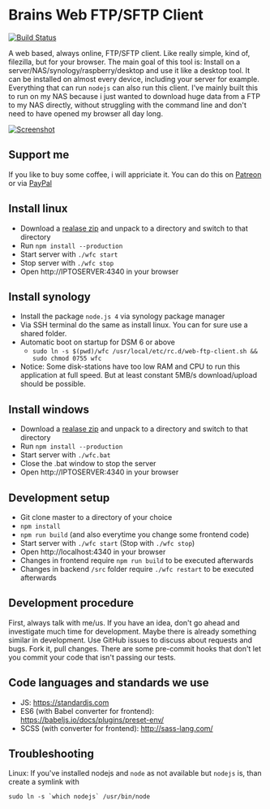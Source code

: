 # Brains Web FTP/SFTP Client
[![Build Status](https://travis-ci.org/brainfoolong/web-ftp-client.svg?branch=master)](https://travis-ci.org/brainfoolong/web-ftp-client)

A web based, always online, FTP/SFTP client. Like really simple, kind of, filezilla, but for your browser. The main goal of this tool is: Install on a server/NAS/synology/raspberry/desktop and use it like a desktop tool. It can be installed on almost every device, including your server for example. Everything that can run `nodejs` can also run this client. I've mainly built this to run on my NAS because i just wanted to download huge data from a FTP to my NAS directly, without struggling with the command line and don't need to have opened my browser all day long.

[![Screenshot](https://brainfoolong.github.io/web-ftp-client/images/web-ftp.png?2)](http://imgur.com/7xQLoXp)

## Support me
If you like to buy some coffee, i will appriciate it. You can do this on [Patreon](https://www.patreon.com/brainfoolong) or via [PayPal](https://www.paypal.me/brainfoolong)

## Install linux
* Download a [realase zip](https://github.com/brainfoolong/web-ftp-client/releases/latest) and unpack to a directory and switch to that directory
* Run `npm install --production`
* Start server with `./wfc start`
* Stop server with `./wfc stop`
* Open http://IPTOSERVER:4340 in your browser

## Install synology
* Install the package `node.js 4` via synology package manager
* Via SSH terminal do the same as install linux. You can for sure use a shared folder.
* Automatic boot on startup for DSM 6 or above
  * `sudo ln -s $(pwd)/wfc /usr/local/etc/rc.d/web-ftp-client.sh && sudo chmod 0755 wfc`
* Notice: Some disk-stations have too low RAM and CPU to run this application at full speed. But at least constant 5MB/s download/upload should be possible.

## Install windows
* Download a [realase zip](https://github.com/brainfoolong/web-ftp-client/releases/latest) and unpack to a directory and switch to that directory
* Run `npm install --production`
* Start server with `./wfc.bat`
* Close the .bat window to stop the server
* Open http://IPTOSERVER:4340 in your browser
 
## Development setup
* Git clone master to a directory of your choice
* `npm install`
* `npm run build` (and also everytime you change some frontend code)
* Start server with `./wfc start` (Stop with `./wfc stop`)
* Open http://localhost:4340 in your browser
* Changes in frontend require `npm run build` to be executed afterwards
* Changes in backend `/src` folder require `./wfc restart` to be executed afterwards

## Development procedure
First, always talk with me/us. If you have an idea, don't go ahead and investigate much time for development. Maybe there is already something similar in development. Use GitHub issues to discuss about requests and bugs. Fork it, pull changes. There are some pre-commit hooks that don't let you commit your code that isn't passing our tests.

## Code languages and standards we use
* JS: https://standardjs.com
* ES6 (with Babel converter for frontend): https://babeljs.io/docs/plugins/preset-env/
* SCSS (with converter for frontend): http://sass-lang.com/

## Troubleshooting
Linux: If you've installed nodejs and `node` as not available but `nodejs` is, than create a symlink with 

    sudo ln -s `which nodejs` /usr/bin/node    
